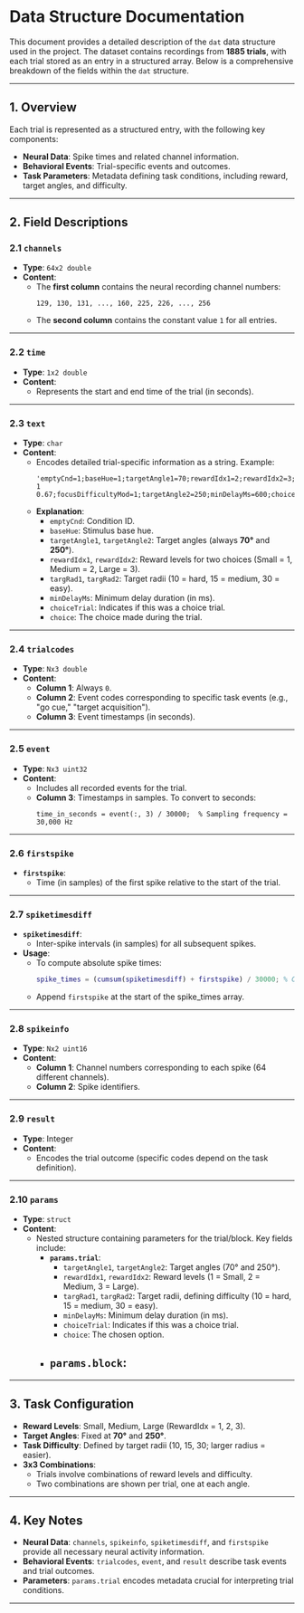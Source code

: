 
# **Data Structure Documentation**

This document provides a detailed description of the `dat` data structure used in the project. The dataset contains recordings from **1885 trials**, with each trial stored as an entry in a structured array. Below is a comprehensive breakdown of the fields within the `dat` structure.

---

## **1. Overview**
Each trial is represented as a structured entry, with the following key components:
- **Neural Data**: Spike times and related channel information.
- **Behavioral Events**: Trial-specific events and outcomes.
- **Task Parameters**: Metadata defining task conditions, including reward, target angles, and difficulty.

---

## **2. Field Descriptions**

### **2.1 `channels`**
- **Type**: `64x2 double`
- **Content**:
  - The **first column** contains the neural recording channel numbers:
    ```
    129, 130, 131, ..., 160, 225, 226, ..., 256
    ```
  - The **second column** contains the constant value `1` for all entries.

---

### **2.2 `time`**
- **Type**: `1x2 double`
- **Content**:
  - Represents the start and end time of the trial (in seconds).

---

### **2.3 `text`**
- **Type**: `char`
- **Content**:
  - Encodes detailed trial-specific information as a string. Example:
    ```
    'emptyCnd=1;baseHue=1;targetAngle1=70;rewardIdx1=2;rewardIdx2=3;targRad1=15;targRad2=15;currBlock=1;initHsv=0.125 1 0.67;focusDifficultyMod=1;targetAngle2=250;minDelayMs=600;choiceTrial=1;choice=2;'
    ```
  - **Explanation**:
    - `emptyCnd`: Condition ID.
    - `baseHue`: Stimulus base hue.
    - `targetAngle1`, `targetAngle2`: Target angles (always **70°** and **250°**).
    - `rewardIdx1`, `rewardIdx2`: Reward levels for two choices (Small = 1, Medium = 2, Large = 3).
    - `targRad1`, `targRad2`: Target radii (10 = hard, 15 = medium, 30 = easy).
    - `minDelayMs`: Minimum delay duration (in ms).
    - `choiceTrial`: Indicates if this was a choice trial.
    - `choice`: The choice made during the trial.

---

### **2.4 `trialcodes`**
- **Type**: `Nx3 double`
- **Content**:
  - **Column 1**: Always `0`.
  - **Column 2**: Event codes corresponding to specific task events (e.g., "go cue," "target acquisition").
  - **Column 3**: Event timestamps (in seconds).

---

### **2.5 `event`**
- **Type**: `Nx3 uint32`
- **Content**:
  - Includes all recorded events for the trial.
  - **Column 3**: Timestamps in samples. To convert to seconds:
    ```
    time_in_seconds = event(:, 3) / 30000;  % Sampling frequency = 30,000 Hz
    ```

---

### **2.6 `firstspike`**
- **`firstspike`**:
  - Time (in samples) of the first spike relative to the start of the trial.

---


### **2.7 `spiketimesdiff`**

- **`spiketimesdiff`**:
  - Inter-spike intervals (in samples) for all subsequent spikes.
- **Usage**:
  - To compute absolute spike times:
    ```matlab
    spike_times = (cumsum(spiketimesdiff) + firstspike) / 30000; % Convert to seconds
    ```
  - Append `firstspike` at the start of the spike_times array.

---


### **2.8 `spikeinfo`**
- **Type**: `Nx2 uint16`
- **Content**:
  - **Column 1**: Channel numbers corresponding to each spike (64 different channels).
  - **Column 2**: Spike identifiers.

---

### **2.9 `result`**
- **Type**: Integer
- **Content**:
  - Encodes the trial outcome (specific codes depend on the task definition).

---

### **2.10 `params`**
- **Type**: `struct`
- **Content**:
  - Nested structure containing parameters for the trial/block. Key fields include:
    - **`params.trial`**:
      - `targetAngle1`, `targetAngle2`: Target angles (70° and 250°).
      - `rewardIdx1`, `rewardIdx2`: Reward levels (1 = Small, 2 = Medium, 3 = Large).
      - `targRad1`, `targRad2`: Target radii, defining difficulty (10 = hard, 15 = medium, 30 = easy).
      - `minDelayMs`: Minimum delay duration (in ms).
      - `choiceTrial`: Indicates if this was a choice trial.
      - `choice`: The chosen option.
    - **`params.block`**:
      - 

---

## **3. Task Configuration**
- **Reward Levels**: Small, Medium, Large (RewardIdx = 1, 2, 3).
- **Target Angles**: Fixed at **70°** and **250°**.
- **Task Difficulty**: Defined by target radii (10, 15, 30; larger radius = easier).
- **3x3 Combinations**:
  - Trials involve combinations of reward levels and difficulty.
  - Two combinations are shown per trial, one at each angle.

---

## **4. Key Notes**
- **Neural Data**: `channels`, `spikeinfo`, `spiketimesdiff`, and `firstspike` provide all necessary neural activity information.
- **Behavioral Events**: `trialcodes`, `event`, and `result` describe task events and trial outcomes.
- **Parameters**: `params.trial` encodes metadata crucial for interpreting trial conditions.

---
